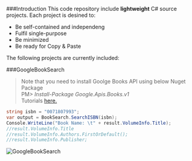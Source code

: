 ###Introduction
This code repository include **lightweight** C# source projects. Each project is desined to:
* Be self-contained and independeng
* Fulfil single-purpose
* Be minimized
* Be ready for Copy & Paste 

The following projects are currently included:

###GoogleBookSearch

>Note that you need to install Goolge Books API using below Nuget Package<br>
>    PM\> *Install-Package Google.Apis.Books.v1*<br>
>Tutorials [here.](http://wp.me/paUXZ-TY)

```C#
string isbn = "0071807993";
var output = BookSearch.SearchISBN(isbn);
Console.WriteLine("Book Name: \t" + result.VolumeInfo.Title);
//result.VolumeInfo.Title
//result.VolumeInfo.Authors.FirstOrDefault();
//result.VolumeInfo.Publisher;

```

![GoogleBookSearch](http://xinyustudio.files.wordpress.com/2014/12/image3.png)
